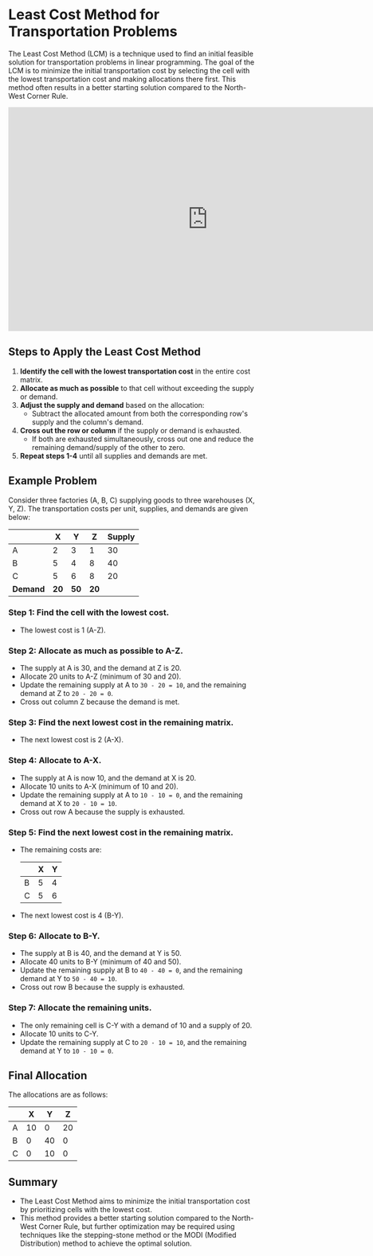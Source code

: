 # Least Cost Method for Transportation Problems

The Least Cost Method (LCM) is a technique used to find an initial feasible solution for transportation problems in linear programming. The goal of the LCM is to minimize the initial transportation cost by selecting the cell with the lowest transportation cost and making allocations there first. This method often results in a better starting solution compared to the North-West Corner Rule.

<iframe src="https://www.youtube.com/embed?playlist=Ow3XWYnPgSM&fs=1" width="800" height="450" allowfullscreen="allowfullscreen"
        mozallowfullscreen="mozallowfullscreen" 
        msallowfullscreen="msallowfullscreen" 
        oallowfullscreen="oallowfullscreen" 
        webkitallowfullscreen="webkitallowfullscreen" frameborder="0"></iframe>

## Steps to Apply the Least Cost Method

1. **Identify the cell with the lowest transportation cost** in the entire cost matrix.
2. **Allocate as much as possible** to that cell without exceeding the supply or demand.
3. **Adjust the supply and demand** based on the allocation:
   - Subtract the allocated amount from both the corresponding row's supply and the column's demand.
4. **Cross out the row or column** if the supply or demand is exhausted.
   - If both are exhausted simultaneously, cross out one and reduce the remaining demand/supply of the other to zero.
5. **Repeat steps 1-4** until all supplies and demands are met.

## Example Problem

Consider three factories (A, B, C) supplying goods to three warehouses (X, Y, Z). The transportation costs per unit, supplies, and demands are given below:

|   | X  | Y  | Z  | Supply |
|---|----|----|----|--------|
| A | 2  | 3  | 1  | 30     |
| B | 5  | 4  | 8  | 40     |
| C | 5  | 6  | 8  | 20     |
| **Demand** | **20** | **50** | **20** |        |

### Step 1: Find the cell with the lowest cost.

- The lowest cost is 1 (A-Z).

### Step 2: Allocate as much as possible to A-Z.

- The supply at A is 30, and the demand at Z is 20.
- Allocate 20 units to A-Z (minimum of 30 and 20).
- Update the remaining supply at A to `30 - 20 = 10`, and the remaining demand at Z to `20 - 20 = 0`.
- Cross out column Z because the demand is met.

### Step 3: Find the next lowest cost in the remaining matrix.

- The next lowest cost is 2 (A-X).

### Step 4: Allocate to A-X.

- The supply at A is now 10, and the demand at X is 20.
- Allocate 10 units to A-X (minimum of 10 and 20).
- Update the remaining supply at A to `10 - 10 = 0`, and the remaining demand at X to `20 - 10 = 10`.
- Cross out row A because the supply is exhausted.

### Step 5: Find the next lowest cost in the remaining matrix.

- The remaining costs are:
  
  |   | X  | Y  |
  |---|----|----|
  | B | 5  | 4  |
  | C | 5  | 6  |
  
- The next lowest cost is 4 (B-Y).

### Step 6: Allocate to B-Y.

- The supply at B is 40, and the demand at Y is 50.
- Allocate 40 units to B-Y (minimum of 40 and 50).
- Update the remaining supply at B to `40 - 40 = 0`, and the remaining demand at Y to `50 - 40 = 10`.
- Cross out row B because the supply is exhausted.

### Step 7: Allocate the remaining units.

- The only remaining cell is C-Y with a demand of 10 and a supply of 20.
- Allocate 10 units to C-Y.
- Update the remaining supply at C to `20 - 10 = 10`, and the remaining demand at Y to `10 - 10 = 0`.

## Final Allocation

The allocations are as follows:

|   | X  | Y  | Z  |
|---|----|----|----|
| A | 10 | 0  | 20 |
| B | 0  | 40 | 0  |
| C | 0  | 10 | 0  |

## Summary

- The Least Cost Method aims to minimize the initial transportation cost by prioritizing cells with the lowest cost.
- This method provides a better starting solution compared to the North-West Corner Rule, but further optimization may be required using techniques like the stepping-stone method or the MODI (Modified Distribution) method to achieve the optimal solution.
